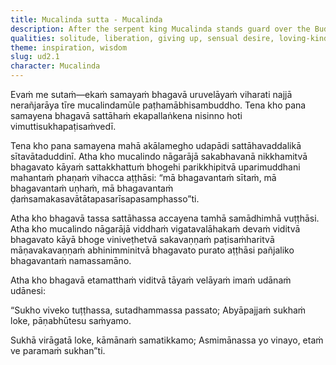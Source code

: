 ```yaml
---
title: Mucalinda sutta - Mucalinda
description: After the serpent king Mucalinda stands guard over the Buddha during a rainstorm, the Buddha utters a verse on the happiness found in seclusion, harmlessness toward living beings, the transcendence of sensual desire, and the relinquishment of the conceit ‘I am.’
qualities: solitude, liberation, giving up, sensual desire, loving-kindness, self-control, dispassion, conceit, happiness
theme: inspiration, wisdom
slug: ud2.1
character: Mucalinda
---
```


Evaṁ me sutaṁ—ekaṁ samayaṁ bhagavā uruvelāyaṁ viharati najjā nerañjarāya tīre mucalindamūle paṭhamābhisambuddho. Tena kho pana samayena bhagavā sattāhaṁ ekapallaṅkena nisinno hoti vimuttisukhapaṭisaṁvedī.

Tena kho pana samayena mahā akālamegho udapādi sattāhavaddalikā sītavātaduddinī. Atha kho mucalindo nāgarājā sakabhavanā nikkhamitvā bhagavato kāyaṁ sattakkhattuṁ bhogehi parikkhipitvā uparimuddhani mahantaṁ phaṇaṁ vihacca aṭṭhāsi: “mā bhagavantaṁ sītaṁ, mā bhagavantaṁ uṇhaṁ, mā bhagavantaṁ ḍaṁsamakasavātātapasarīsapasamphasso”ti.

Atha kho bhagavā tassa sattāhassa accayena tamhā samādhimhā vuṭṭhāsi. Atha kho mucalindo nāgarājā viddhaṁ vigatavalāhakaṁ devaṁ viditvā bhagavato kāyā bhoge viniveṭhetvā sakavaṇṇaṁ paṭisaṁharitvā māṇavakavaṇṇaṁ abhinimminitvā bhagavato purato aṭṭhāsi pañjaliko bhagavantaṁ namassamāno.

Atha kho bhagavā etamatthaṁ viditvā tāyaṁ velāyaṁ imaṁ udānaṁ udānesi:

“Sukho viveko tuṭṭhassa,
sutadhammassa passato;
Abyāpajjaṁ sukhaṁ loke,
pāṇabhūtesu saṁyamo.

Sukhā virāgatā loke,
kāmānaṁ samatikkamo;
Asmimānassa yo vinayo,
etaṁ ve paramaṁ sukhan”ti.